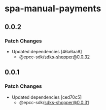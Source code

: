 # spa-manual-payments

## 0.0.2

### Patch Changes

- Updated dependencies [46a6aa8]
  - @epcc-sdk/sdks-shopper@0.0.32

## 0.0.1

### Patch Changes

- Updated dependencies [ced70c5]
  - @epcc-sdk/sdks-shopper@0.0.31
